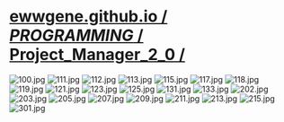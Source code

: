 ﻿
# [ewwgene.github.io /](https://ewwgene.github.io/) [_PROGRAMMING_ /](https://ewwgene.github.io/PROGRAMMING) [Project_Manager_2_0 /](https://ewwgene.github.io/Project_Manager_2_0)

<a id="100"></a> ![100.jpg](https://ewwgene.github.io/Project_Manager_2_0/100.jpg)
<a id="111"></a> ![111.jpg](https://ewwgene.github.io/Project_Manager_2_0/111.jpg)
<a id="112"></a> ![112.jpg](https://ewwgene.github.io/Project_Manager_2_0/112.jpg)
<a id="113"></a> ![113.jpg](https://ewwgene.github.io/Project_Manager_2_0/113.jpg)
<a id="115"></a> ![115.jpg](https://ewwgene.github.io/Project_Manager_2_0/115.jpg)
<a id="117"></a> ![117.jpg](https://ewwgene.github.io/Project_Manager_2_0/117.jpg)
<a id="118"></a> ![118.jpg](https://ewwgene.github.io/Project_Manager_2_0/118.jpg)
<a id="119"></a> ![119.jpg](https://ewwgene.github.io/Project_Manager_2_0/119.jpg)
<a id="121"></a> ![121.jpg](https://ewwgene.github.io/Project_Manager_2_0/121.jpg)
<a id="123"></a> ![123.jpg](https://ewwgene.github.io/Project_Manager_2_0/123.jpg)
<a id="125"></a> ![125.jpg](https://ewwgene.github.io/Project_Manager_2_0/125.jpg)
<a id="131"></a> ![131.jpg](https://ewwgene.github.io/Project_Manager_2_0/131.jpg)
<a id="133"></a> ![133.jpg](https://ewwgene.github.io/Project_Manager_2_0/133.jpg)
<a id="202m"></a> ![202.jpg](https://ewwgene.github.io/Project_Manager_2_0/Making/202.jpg)
<a id="203m"></a> ![203.jpg](https://ewwgene.github.io/Project_Manager_2_0/Making/203.jpg)
<a id="205m"></a> ![205.jpg](https://ewwgene.github.io/Project_Manager_2_0/Making/205.jpg)
<a id="207m"></a> ![207.jpg](https://ewwgene.github.io/Project_Manager_2_0/Making/207.jpg)
<a id="209m"></a> ![209.jpg](https://ewwgene.github.io/Project_Manager_2_0/Making/209.jpg)
<a id="211m"></a> ![211.jpg](https://ewwgene.github.io/Project_Manager_2_0/Making/211.jpg)
<a id="213m"></a> ![213.jpg](https://ewwgene.github.io/Project_Manager_2_0/Making/213.jpg)
<a id="215m"></a> ![215.jpg](https://ewwgene.github.io/Project_Manager_2_0/Making/215.jpg)
<a id="301"></a> ![301.jpg](https://ewwgene.github.io/Project_Manager_2_0/301.jpg)

